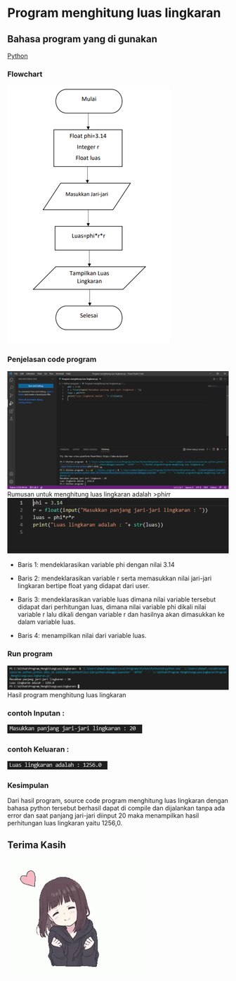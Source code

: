 # Program menghitung luas lingkaran
## Bahasa program yang di gunakan
[Python](https://www.python.org)
### Flowchart
![Gambar 0](Image/Flowchart.PNG)
### Penjelasan code program
![Gambar 1](Image/program_python.PNG)
Rumusan untuk menghitung luas lingkaran adalah
    >phi*r*r
![Gambar 2](Image/codingan.PNG)<P>
- Baris 1: mendeklarasikan variable phi dengan nilai 3.14<P>
- Baris 2: mendeklarasikan variable r serta memasukkan nilai jari-jari lingkaran bertipe float yang didapat dari user.<P>
- Baris 3: mendeklarasikan variable luas dimana nilai variable tersebut didapat dari perhitungan luas, dimana nilai variable phi dikali nilai variable r lalu dikali dengan variable r dan hasilnya akan dimasukkan ke dalam variable luas.<p>
- Baris 4: menampilkan nilai dari variable luas.<P>
### Run program
![Gambar 3](Image/hasil.PNG)
Hasil program menghitung luas lingkaran<P>
### contoh Inputan :
![Gambar 4](Image/input.PNG)
### contoh Keluaran :
![Gambar 5](Image/output.PNG)
### Kesimpulan 
Dari hasil program, source code program menghitung luas lingkaran dengan bahasa python tersebut berhasil dapat di compile dan dijalankan tanpa ada error dan saat panjang jari-jari diinput 20 maka menampilkan hasil perhitungan luas lingkaran yaitu 1256,0.<P>
## Terima Kasih
![Gambar 6](Image/Thanks.gif)